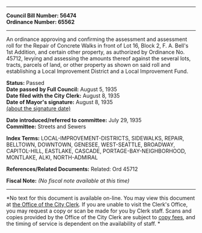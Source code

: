 * * * * *  
  
**Council Bill Number: [](#h0)[](#h2)56474**   
**Ordinance Number: 65562**  
  
* * * * *  
  
An ordinance approving and confirming the assessment and assessment roll for the Repair of Concrete Walks in front of Lot 16, Block 2, F. A. Bell's 1st Addition, and certain other property, as authorized by Ordinance No. 45712, levying and assessing the amounts thereof against the several lots, tracts, parcels of land, or other property as shown on said roll and establishing a Local Improvement District and a Local Improvement Fund.  
  
**Status:** Passed   
**Date passed by Full Council:** August 5, 1935   
**Date filed with the City Clerk:** August 8, 1935   
**Date of Mayor's signature:** August 8, 1935   
[(about the signature date)](/~public/approvaldate.htm)   
  
  
**Date introduced/referred to committee:** July 29, 1935   
**Committee:** Streets and Sewers   
  
**Index Terms:** LOCAL-IMPROVEMENT-DISTRICTS, SIDEWALKS, REPAIR, BELLTOWN, DOWNTOWN, GENESEE, WEST-SEATTLE, BROADWAY, CAPITOL-HILL, EASTLAKE, CASCADE, PORTAGE-BAY-NEIGHBORHOOD, MONTLAKE, ALKI, NORTH-ADMIRAL  
  
**References/Related Documents:** Related: Ord 45712  
  
**Fiscal Note:** *(No fiscal note available at this time)*  
  
* * * * *  
  
*No text for this document is available on-line. You may view this document at [the Office of the City Clerk](http://www.seattle.gov/leg/clerk/contactUs.htm). If you are unable to visit the Clerk's Office, you may request a copy or scan be made for you by Clerk staff. Scans and copies provided by the Office of the City Clerk are subject to [copy fees](http://clerk.seattle.gov/~public/clerkfees.htm), and the timing of service is dependent on the availability of staff. *  
  
  

